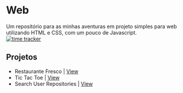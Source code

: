 # Web
Um repositório para as minhas aventuras em projeto simples para web utilizando HTML e CSS, com um pouco de Javascript.  
[![time tracker](https://wakatime.com/badge/github/jos3s/Web.svg)](https://wakatime.com/badge/github/jos3s/Web)


## Projetos

- Restaurante Fresco | [View](https://restaurantefresco.netlify.app)
- Tic Tac Toe | [View](https://simplertictactoe.netlify.app)
- Search User Repositories | [View](https://searchrepositories.netlify.app/)